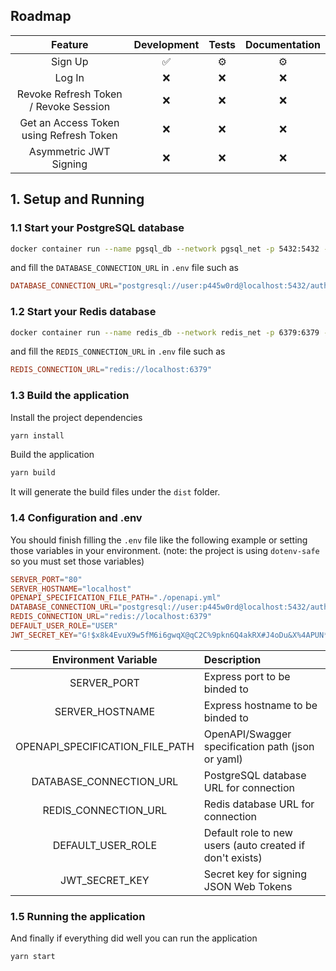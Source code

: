 ## Roadmap

Feature | Development | Tests | Documentation
:-----: | :---------: | :---: | :-----------:
Sign Up | ✅ | ⚙️ | ⚙️
Log In  | ❌ | ❌ | ❌
Revoke Refresh Token / Revoke Session | ❌ | ❌ | ❌
Get an Access Token using Refresh Token | ❌ | ❌ | ❌
Asymmetric JWT Signing | ❌ | ❌ | ❌

## 1. Setup and Running

### 1.1 Start your PostgreSQL database

```sh
docker container run --name pgsql_db --network pgsql_net -p 5432:5432 -e POSTGRES_USER=user -e POSTGRES_PASSWORD=p445w0rd -e POSTGRES_DB=auth --rm -d postgres
```

and fill the `DATABASE_CONNECTION_URL` in `.env` file such as

```toml
DATABASE_CONNECTION_URL="postgresql://user:p445w0rd@localhost:5432/auth"
```

### 1.2 Start your Redis database

```sh
docker container run --name redis_db --network redis_net -p 6379:6379 --rm -d redis
```

and fill the `REDIS_CONNECTION_URL` in `.env` file such as

```toml
REDIS_CONNECTION_URL="redis://localhost:6379"
```

### 1.3 Build the application

Install the project dependencies

```sh
yarn install
```

Build the application

```sh
yarn build
```

It will generate the build files under the `dist` folder.

### 1.4 Configuration and .env

You should finish filling the `.env` file like the following example or setting those variables in your environment. (note: the project is using `dotenv-safe` so you must set those variables)

```toml
SERVER_PORT="80"
SERVER_HOSTNAME="localhost"
OPENAPI_SPECIFICATION_FILE_PATH="./openapi.yml"
DATABASE_CONNECTION_URL="postgresql://user:p445w0rd@localhost:5432/auth"
REDIS_CONNECTION_URL="redis://localhost:6379"
DEFAULT_USER_ROLE="USER"
JWT_SECRET_KEY="G!$x8k4EvuX9w5fM6i6gwqX@qC2C%9pkn6Q4akRX#J4oDu&X%4APUN*a@!5BGx6YzE5G^8k2@3%K7fxQw8^TasK@2R8Mg7&Kna&ikWinkCkBJWnboq24uHCyirKTu$gx"
```

Environment Variable | Description
:------------------: | :----------
SERVER_PORT | Express port to be binded to
SERVER_HOSTNAME | Express hostname to be binded to
OPENAPI_SPECIFICATION_FILE_PATH | OpenAPI/Swagger specification path (json or yaml)
DATABASE_CONNECTION_URL | PostgreSQL database URL for connection
REDIS_CONNECTION_URL | Redis database URL for connection
DEFAULT_USER_ROLE | Default role to new users (auto created if don't exists)
JWT_SECRET_KEY | Secret key for signing JSON Web Tokens

### 1.5 Running the application

And finally if everything did well you can run the application

```sh
yarn start
```
